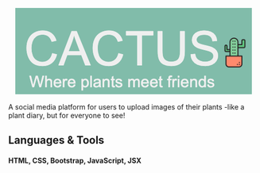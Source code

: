 <p align="center">
    <img src="https://raw.githubusercontent.com/chuyunhuang/cactus_frontend/master/cactuslogo.png" >
</p>
A social media platform for users to upload images of their plants -like a plant diary, but for everyone to see! 

## Languages & Tools
#### HTML, CSS, Bootstrap, JavaScript, JSX
